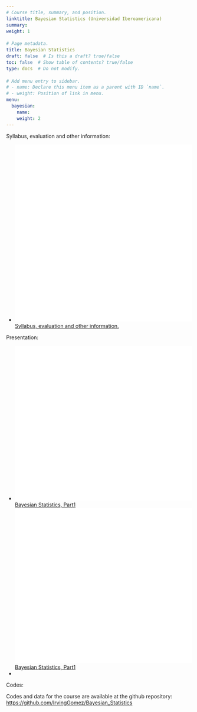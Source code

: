 ```yaml
---
# Course title, summary, and position.
linktitle: Bayesian Statistics (Universidad Iberoamericana)
summary:
weight: 1

# Page metadata.
title: Bayesian Statistics
draft: false  # Is this a draft? true/false
toc: false  # Show table of contents? true/false
type: docs  # Do not modify.

# Add menu entry to sidebar.
# - name: Declare this menu item as a parent with ID `name`.
# - weight: Position of link in menu.
menu:
  bayesian:
    name:
    weight: 2
---
```


Syllabus, evaluation and other information:

<ul>
  <li>
    <span class="inline-svg"> <img src="book.svg"/>
      <a href="programa_bayesian_2023_1.pdf">
        Syllabus, evaluation and other information.
      </a>
    </span>
  </li>
</ul>

Presentation:

<ul>
  <li>
    <span class="inline-svg"> <img src="tv.svg"/>
      <a href="bayesian_statistics_2023_parte1.pdf">
        Bayesian Statistics, Part1
      </a>
    </span>
    <span class="inline-svg"> <img src="tv.svg"/>
      <a href="bayesian_statistics_2023_parte2.pdf">
        Bayesian Statistics, Part1
      </a>
    </span>
  <li>
</ul>

Codes:

Codes and data for the course are available at the github repository:
<a href="https://github.com/IrvingGomez/Bayesian_Statistics">https://github.com/IrvingGomez/Bayesian_Statistics</a>
